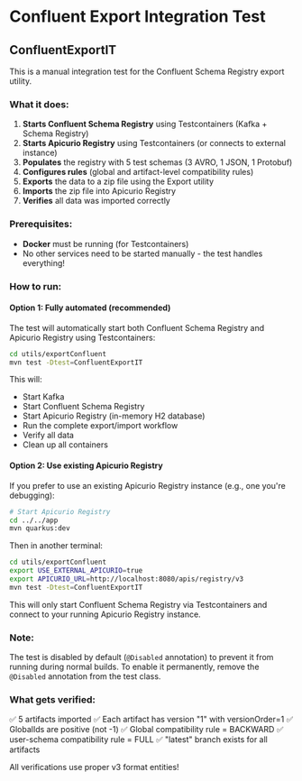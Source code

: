 # Confluent Export Integration Test

## ConfluentExportIT

This is a manual integration test for the Confluent Schema Registry export utility.

### What it does:

1. **Starts Confluent Schema Registry** using Testcontainers (Kafka + Schema Registry)
2. **Starts Apicurio Registry** using Testcontainers (or connects to external instance)
3. **Populates** the registry with 5 test schemas (3 AVRO, 1 JSON, 1 Protobuf)
4. **Configures rules** (global and artifact-level compatibility rules)
5. **Exports** the data to a zip file using the Export utility
6. **Imports** the zip file into Apicurio Registry
7. **Verifies** all data was imported correctly

### Prerequisites:

- **Docker** must be running (for Testcontainers)
- No other services need to be started manually - the test handles everything!

### How to run:

#### Option 1: Fully automated (recommended)

The test will automatically start both Confluent Schema Registry and Apicurio Registry using Testcontainers:

```bash
cd utils/exportConfluent
mvn test -Dtest=ConfluentExportIT
```

This will:
- Start Kafka
- Start Confluent Schema Registry
- Start Apicurio Registry (in-memory H2 database)
- Run the complete export/import workflow
- Verify all data
- Clean up all containers

#### Option 2: Use existing Apicurio Registry

If you prefer to use an existing Apicurio Registry instance (e.g., one you're debugging):

```bash
# Start Apicurio Registry
cd ../../app
mvn quarkus:dev
```

Then in another terminal:

```bash
cd utils/exportConfluent
export USE_EXTERNAL_APICURIO=true
export APICURIO_URL=http://localhost:8080/apis/registry/v3
mvn test -Dtest=ConfluentExportIT
```

This will only start Confluent Schema Registry via Testcontainers and connect to your running Apicurio Registry instance.

### Note:

The test is disabled by default (`@Disabled` annotation) to prevent it from running during normal builds.
To enable it permanently, remove the `@Disabled` annotation from the test class.

### What gets verified:

✅ 5 artifacts imported
✅ Each artifact has version "1" with versionOrder=1
✅ GlobalIds are positive (not -1)
✅ Global compatibility rule = BACKWARD
✅ user-schema compatibility rule = FULL
✅ "latest" branch exists for all artifacts

All verifications use proper v3 format entities!